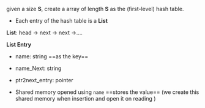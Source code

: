 given a size **S**, create a array of length **S** as the (first-level) hash table.

- Each entry of the hash table is a **List**



**List**: head -> next -> next ->....



**List Entry**

- name: string ==as the key==

- name_Next: string

- ptr2next_entry: pointer

- Shared memory opened using `name` ==stores the value== (we create this shared memory when insertion and open it on reading )

  


